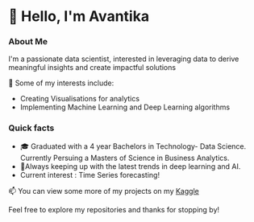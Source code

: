 # 👋 Hello, I'm Avantika

### About Me

I'm a passionate data scientist, interested in leveraging data to derive meaningful insights and create impactful solutions

🚀 Some of my interests include:

- Creating Visualisations for analytics
- Implementing Machine Learning and Deep Learning algorithms

### Quick facts

- 🎓 Graduated with a 4 year Bachelors in Technology- Data Science. Currently Persuing a Masters of Science in Business Analytics.
- 🎸Always keeping up with the latest trends in deep learning and AI.
- Current interest : Time Series forecasting!


📫 You can view some more of my projects on my [Kaggle](https://www.kaggle.com/avantikab)


 Feel free to explore my repositories and thanks for stopping by!

